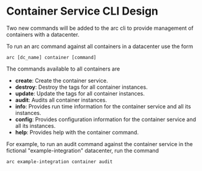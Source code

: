 # Container Service CLI Design

Two new commands will be added to the arc cli to provide management of containers with a datacenter.


To run an arc command against all containers in a datacenter use the form

```shell
arc [dc_name] container [command]
```

The commands available to all containers are

- **create**:  Create the container service.
- **destroy**: Destroy the tags for all container instances.
- **update**:  Update the tags for all container instances.
- **audit**:   Audits all container instances.
- **info**:    Provides run time information for the container service and all its instances.
- **config**:  Provides configuration information for the container service and all its instances.
- **help**:    Provides help with the container command.


For example, to run an audit command against the container service in the fictional "example-integration" datacenter, run the command

```shell
arc example-integration container audit
```

